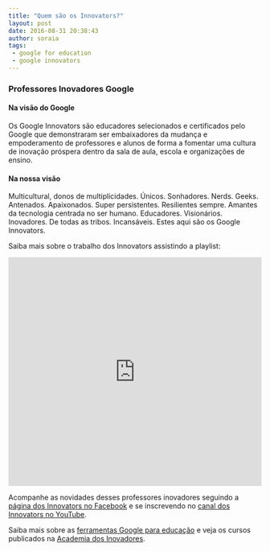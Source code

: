 ```yaml
---
title: "Quem são os Innovators?"
layout: post
date: 2016-08-31 20:38:43
author: soraia
tags: 
 - google for education
 - google innovators
---
```


### Professores Inovadores Google

#### Na visão do Google

Os Google Innovators são educadores selecionados e certificados pelo Google que demonstraram ser embaixadores da mudança e empoderamento de professores e alunos de forma a fomentar uma cultura de inovação próspera dentro da sala de aula, escola e organizações de ensino.

#### Na nossa visão

Multicultural, donos de multiplicidades. Únicos. Sonhadores. Nerds. Geeks. Antenados. Apaixonados. Super persistentes. Resilientes sempre. Amantes da tecnologia centrada no ser humano. Educadores. Visionários. Inovadores. De todas as tribos. Incansáveis. Estes aqui são os Google Innovators.

Saiba mais sobre o trabalho dos Innovators assistindo a playlist:

<iframe 
  width="100%" 
  height="455" 
  src="https://www.youtube.com/embed/Od8ODCb21jc?list=PLBXpnsR1Z9bAqBO2VEi4eT5L0dkJO_YMq&amp;showinfo=0" 
  frameborder="0" 
  allowfullscreen>
</iframe>

Acompanhe as novidades desses professores inovadores seguindo a [página dos Innovators no Facebook](https://www.facebook.com/innovatorsbr/) e se inscrevendo no [canal dos Innovators no YouTube](https://www.youtube.com/channel/UCC_3J1-F5Jj9t0dikFSS5bw).

Saiba mais sobre as [ferramentas Google para educação](http://professoragoogle.com.br/produtos/ferramentas-do-google-for-education/) e veja os cursos publicados na [Academia dos Inovadores](https://academiadosinovadores.com.br).